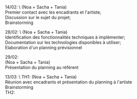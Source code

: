 14/02: \ 
(Noa + Sacha + Tania) \
Premier contact avec les encadrants et l'artiste; \
Discussion sur le sujet du projet; \
Brainstorming 

28/02: \ 
(Noa + Sacha + Tania) \
Identification des fonctionnalités techniques à implémenter; \
Documentation sur les technologies disponibles à utiliser; \
Elaboration d'un planning prévisionnel 

29/02: \
(Noa + Sacha + Tania) \
Présentation du planning au référent


13/03: \ 
TH1: (Noa + Sacha + Tania) \
Réunion avec encadrants et présentation du planning à l'artiste \
Brainstorming \
TH2: 



